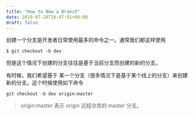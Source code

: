 ```yaml
---
title: "How to New a Branch"
date: 2019-07-28T16:47:01+08:00
draft: false
---
```


创建一个分支是开发者日常使用最多的命令之一。通常我们都这样使用

```
$ git checkout -b dev
```

但是这个情况下创建的分支往往是基于当前分支而创建的新的分支。

有时候，我们希望基于 某一个分支（很多情况下是基于某个线上的分支）来创建新的分支。这个时候使用如下命令

```
git checkout -b dev origin:master
```

> origin:master 表示 origin 远程仓库的 master 分支。
